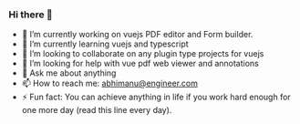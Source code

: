 ### Hi there 👋

<!--
**abhimanusharma/abhimanusharma** is a ✨ _special_ ✨ repository because its `README.md` (this file) appears on your GitHub profile.
-->

- 🔭 I’m currently working on vuejs PDF editor and Form builder.
- 🌱 I’m currently learning vuejs and typescript
- 👯 I’m looking to collaborate on any plugin type projects for vuejs
- 🤔 I’m looking for help with vue pdf web viewer and annotations
- 💬 Ask me about anything
- 📫 How to reach me: abhimanu@engineer.com
- ⚡ Fun fact: You can achieve anything in life if you work hard enough for one more day (read this line every day).
